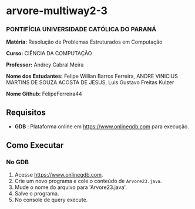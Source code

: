 # arvore-multiway2-3

### PONTIFÍCIA UNIVERSIDADE CATÓLICA DO PARANÁ

**Matéria:** Resolução de Problemas Estruturados em Computação 

**Curso:** CIÊNCIA DA COMPUTAÇÃO

**Professor:** Andrey Cabral Meira

**Nome dos Estudantes:** Felipe Willian Barros Ferreira, ANDRE VINICIUS MARTINS DE SOUZA ACOSTA DE JESUS, Luis Gustavo Freitas Kulzer

**Nome Github:** FelipeFerreira44

## Requisitos

- **GDB** : Plataforma online em https://www.onlinegdb.com para execução.
## Como Executar

### No GDB 
1. Acesse https://www.onlinegdb.com.
2. Crie um novo programa e cole o conteúdo de `Arvore23.java`.
3. Mude o nome do arquivo para 'Arvore23.java'.
4. Salve o programa.
5. No console de query execute.
